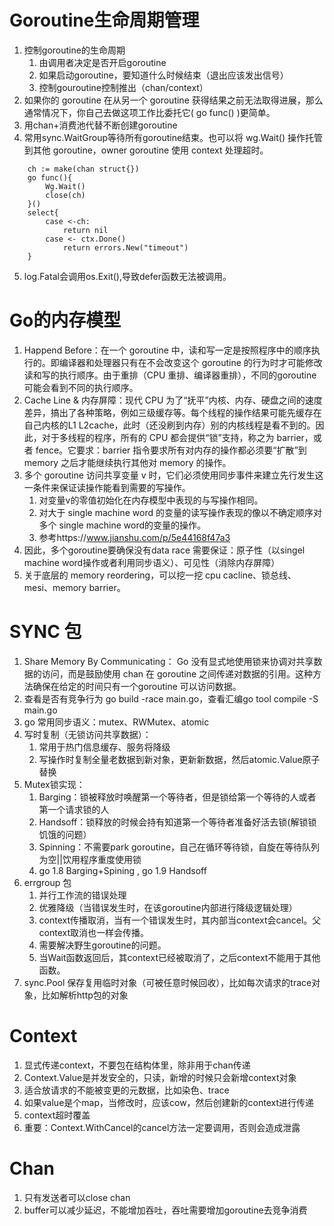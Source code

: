 # Goroutine生命周期管理
1. 控制goroutine的生命周期
    1. 由调用者决定是否开启goroutine
    2. 如果启动goroutine，要知道什么时候结束（退出应该发出信号）
    3. 控制gouroutine控制推出（chan/context）
2. 如果你的 goroutine 在从另一个 goroutine 获得结果之前无法取得进展，那么通常情况下，你自己去做这项工作比委托它( go func() )更简单。
3. 用chan+消费池代替不断创建goroutine
4. 常用sync.WaitGroup等待所有goroutine结束。也可以将 wg.Wait() 操作托管到其他 goroutine，owner goroutine 使用 context 处理超时。
```golang 
    ch := make(chan struct{})
    go func(){
        Wg.Wait()
        close(ch)
    }()
    select{
        case <-ch:
            return nil
        case <- ctx.Done()
            return errors.New("timeout")
    }
```
5. log.Fatal会调用os.Exit(),导致defer函数无法被调用。

# Go的内存模型
1. Happend Before：在一个 goroutine 中，读和写一定是按照程序中的顺序执行的。即编译器和处理器只有在不会改变这个 goroutine 的行为时才可能修改读和写的执行顺序。由于重排（CPU 重排、编译器重排），不同的goroutine 可能会看到不同的执行顺序。
2. Cache Line & 内存屏障：现代 CPU 为了“抚平”内核、内存、硬盘之间的速度差异，搞出了各种策略，例如三级缓存等。每个线程的操作结果可能先缓存在自己内核的L1 L2cache，此时（还没刷到内存）别的内核线程是看不到的。因此，对于多线程的程序，所有的 CPU 都会提供“锁”支持，称之为 barrier，或者 fence。它要求：barrier 指令要求所有对内存的操作都必须要“扩散”到 memory 之后才能继续执行其他对 memory 的操作。
3. 多个 goroutine 访问共享变量 v 时，它们必须使用同步事件来建立先行发生这一条件来保证读操作能看到需要的写操作。 
    1. 对变量v的零值初始化在内存模型中表现的与写操作相同。
    2. 对大于 single machine word 的变量的读写操作表现的像以不确定顺序对多个 single machine word的变量的操作。
    3. 参考https://www.jianshu.com/p/5e44168f47a3
4. 因此，多个goroutine要确保没有data race 需要保证：原子性（以singel machine word操作或者利用同步语义）、可见性（消除内存屏障）
5. 关于底层的 memory reordering，可以挖一挖 cpu cacline、锁总线、mesi、memory barrier。
   

# SYNC 包
1. Share Memory By Communicating： Go 没有显式地使用锁来协调对共享数据的访问，而是鼓励使用 chan 在 goroutine 之间传递对数据的引用。这种方法确保在给定的时间只有一个goroutine 可以访问数据。
2. 查看是否有竞争行为 go build -race main.go，查看汇编go tool compile -S main.go 
3. go 常用同步语义：mutex、RWMutex、atomic
6. 写时复制（无锁访问共享数据）：
    1. 常用于热门信息缓存、服务将降级
    2. 写操作时复制全量老数据到新对象，更新新数据，然后atomic.Value原子替换
7. Mutex锁实现：
    1. Barging：锁被释放时唤醒第一个等待者，但是锁给第一个等待的人或者第一个请求锁的人
    2. Handsoff：锁释放的时候会持有知道第一个等待者准备好活去锁(解锁锁饥饿的问题）
    3. Spinning：不需要park goroutine，自己在循环等待锁，自旋在等待队列为空||饮用程序重度使用锁
    4. go 1.8 Barging+Spining , go 1.9 Handsoff
8. errgroup 包 
    1. 并行工作流的错误处理
    2. 优雅降级（当错误发生时，在该goroutine内部进行降级逻辑处理）
    3. context传播取消，当有一个错误发生时，其内部当context会cancel。父context取消也一样会传播。
    2. 需要解决野生goroutine的问题。
    3. 当Wait函数返回后，其context已经被取消了，之后context不能用于其他函数。
9. sync.Pool 保存复用临时对象（可被任意时候回收），比如每次请求的trace对象，比如解析http包的对象

# Context
1. 显式传递context，不要包在结构体里，除非用于chan传递
2. Context.Value是并发安全的，只读，新增的时候只会新增context对象
3. 适合放请求的不能被变更的元数据，比如染色、trace
4. 如果value是个map，当修改时，应该cow，然后创建新的context进行传递
5. context超时覆盖
6. 重要：Context.WithCancel的cancel方法一定要调用，否则会造成泄露

# Chan
1. 只有发送者可以close chan
2. buffer可以减少延迟，不能增加吞吐，吞吐需要增加goroutine去竞争消费
